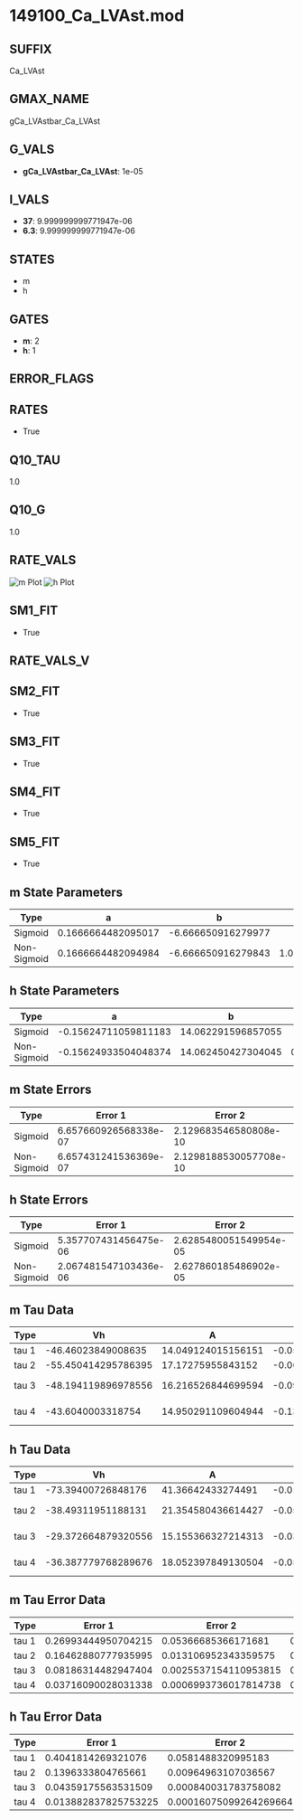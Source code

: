 # 149100_Ca_LVAst.mod

## SUFFIX

Ca_LVAst

## GMAX_NAME

gCa_LVAstbar_Ca_LVAst

## G_VALS

- **gCa_LVAstbar_Ca_LVAst**: 1e-05

## I_VALS

- **37**: 9.999999999771947e-06
- **6.3**: 9.999999999771947e-06

## STATES

- m
- h

## GATES

- **m**: 2
- **h**: 1

## ERROR_FLAGS


## RATES

- True

## Q10_TAU

1.0

## Q10_G

1.0

## RATE_VALS

![m Plot](/Users/pbozelos/Dropbox/icg-Chai-Panos/supermodels/output_markdown_files/Ca/149100_Ca_LVAst.mod/images/m.png)
![h Plot](/Users/pbozelos/Dropbox/icg-Chai-Panos/supermodels/output_markdown_files/Ca/149100_Ca_LVAst.mod/images/h.png)

## SM1_FIT

- True

## RATE_VALS_V

## SM2_FIT

- True

## SM3_FIT

- True

## SM4_FIT

- True

## SM5_FIT

- True

## m State Parameters

| Type | a | b | c | d |
| --- | --- | --- | --- | --- |
| Sigmoid | 0.1666664482095017 | -6.666650916279977 |
| Non-Sigmoid | 0.1666664482094984 | -6.666650916279843 | 1.0000000045846207 | -3.937265690908561e-09 |

## h State Parameters

| Type | a | b | c | d |
| --- | --- | --- | --- | --- |
| Sigmoid | -0.15624711059811183 | 14.062291596857055 |
| Non-Sigmoid | -0.15624933504048374 | 14.062450427304045 | 0.9999850676077554 | -1.1544831108739273e-08 |

## m State Errors

| Type | Error 1 | Error 2 | Error 3 |
| --- | --- | --- | --- |
| Sigmoid | 6.657660926568338e-07 | 2.129683546580808e-10 | 3.8994929633424583e-07 |
| Non-Sigmoid | 6.657431241536369e-07 | 2.1298188530057708e-10 | 3.8993584333362247e-07 |

## h State Errors

| Type | Error 1 | Error 2 | Error 3 |
| --- | --- | --- | --- |
| Sigmoid | 5.357707431456475e-06 | 2.6285480051549954e-05 | 5.158459435373273e-06 |
| Non-Sigmoid | 2.067481547103436e-06 | 2.627860185486902e-05 | 1.990593893107859e-06 |

## m Tau Data

| Type | Vh | A | b1 | b2 | c1 | c2 | d1 | d2 | e1 | e2 |
| --- | --- | --- | --- | --- | --- | --- | --- | --- | --- | --- |
| tau 1 | -46.46023849008635 | 14.049124015156151 | -0.05367663749835073 | -0.011153725476782542 |
| tau 2 | -55.450414295786395 | 17.17275955843152 | -0.06250075703816681 | 0.00032206838857243525 | -0.04319258323914223 | -0.0006474588311530517 |
| tau 3 | -48.194119896978556 | 16.216526844699594 | -0.0987870208226469 | 0.0012292535461586884 | -4.593371969218294e-06 | -0.06374696370521074 | -0.0020201158124698512 | -2.0086444739100616e-05 |
| tau 4 | -43.6040003318754 | 14.950291109604944 | -0.13719792547697848 | 0.0028963448124890694 | -2.4580232162439286e-05 | 7.204436098275448e-08 | -0.07966336539754607 | -0.003953738939512918 | -8.190343745955093e-05 | -5.978515595055091e-07 |

## h Tau Data

| Type | Vh | A | b1 | b2 | c1 | c2 | d1 | d2 | e1 | e2 |
| --- | --- | --- | --- | --- | --- | --- | --- | --- | --- | --- |
| tau 1 | -73.39400726848176 | 41.36642433274491 | -0.01464981752219395 | 0.014649620493088437 |
| tau 2 | -38.49311951188131 | 21.354580436614427 | -0.05701216005235867 | 0.0009622905091298619 | 0.005530737311439587 | 5.449391092012176e-05 |
| tau 3 | -29.372664879320556 | 15.155366327214313 | -0.030334509920479383 | 0.0018495054935875254 | -1.238596954816535e-05 | 0.013428489739416571 | 3.940339891824176e-05 | -9.378048300223495e-07 |
| tau 4 | -36.387779768289676 | 18.052397849130504 | -0.05045720134979564 | 0.002217477405367656 | -2.6782375143628932e-05 | 9.437228122378473e-08 | 0.010819150194439851 | 9.602127534328358e-05 | -7.459412425966787e-07 | -9.97480995983002e-09 |

## m Tau Error Data

| Type | Error 1 | Error 2 | Error 3 |
| --- | --- | --- | --- |
| tau 1 | 0.26993444950704215 | 0.05366685366171681 | 0.14636400440483666 |
| tau 2 | 0.16462880777935995 | 0.013106952343359575 | 0.08926512192491619 |
| tau 3 | 0.08186314482947404 | 0.0025537154110953815 | 0.044387879028765224 |
| tau 4 | 0.03716090028031338 | 0.0006993736017814738 | 0.02014940361353762 |

## h Tau Error Data

| Type | Error 1 | Error 2 | Error 3 |
| --- | --- | --- | --- |
| tau 1 | 0.4041814269321076 | 0.0581488320995183 | 0.19443420984201398 |
| tau 2 | 0.1396333804765661 | 0.00964963107036567 | 0.06717158234262668 |
| tau 3 | 0.04359175563531509 | 0.000840031783758082 | 0.020970108960504903 |
| tau 4 | 0.013882837825753225 | 0.00016075099264269664 | 0.006678433057906359 |

